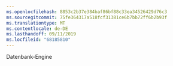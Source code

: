 ```yaml
---
ms.openlocfilehash: 8853c2b37e384baf86bf88c33ea34526429d76c3
ms.sourcegitcommit: 75fe364317a518fcf31381ce6b7bb72ff6b2b93f
ms.translationtype: MT
ms.contentlocale: de-DE
ms.lasthandoff: 09/11/2019
ms.locfileid: "68185810"
---
```

Datenbank-Engine
